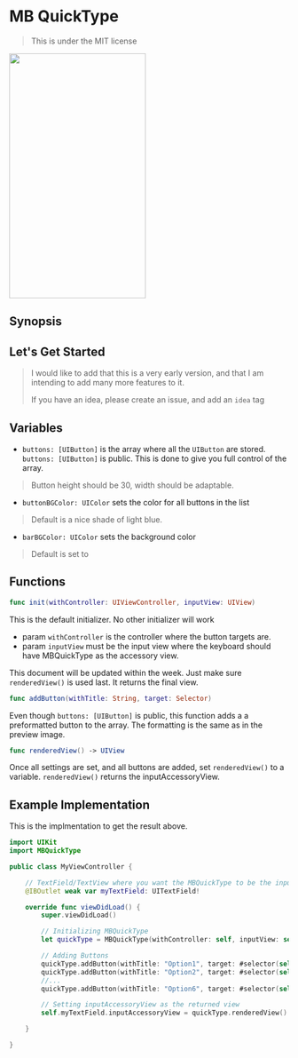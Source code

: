 # MB QuickType
> This is under the MIT license

<img src="./preview.gif" width="246" height="441">

## Synopsis


## Let's Get Started

> I would like to add that this is a very early version, and that I am intending to add many more features to it.
>
> If you have an idea, please create an issue, and add an `idea` tag


## Variables

* `buttons: [UIButton]` is the array where all the `UIButton` are stored. `buttons: [UIButton]` is public. This is done to give you full control of the array.

> Button height should be 30, width should be adaptable.

* `buttonBGColor: UIColor` sets the color for all buttons in the list

> Default is a nice shade of light blue.

* `barBGColor: UIColor` sets the background color

> Default is set to

## Functions

```Swift
func init(withController: UIViewController, inputView: UIView)
```
This is the default initializer. No other initializer will work
* param `withController` is the controller where the button targets are.
* param `inputView` must be the input view where the keyboard should have MBQuickType as the accessory view.

This document will be updated within the week. Just make sure `renderedView()` is used last. It returns the final view.

```Swift
func addButton(withTitle: String, target: Selector)
```
Even though `buttons: [UIButton]` is public, this function adds a a preformatted button to the array. The formatting is the same as in the preview image.

```Swift
func renderedView() -> UIView
```
Once all settings are set, and all buttons are added, set `renderedView()` to a variable. `renderedView()` returns the inputAccessoryView.

## Example Implementation

This is the implmentation to get the result above.

```Swift
import UIKit
import MBQuickType

public class MyViewController {

    // TextField/TextView where you want the MBQuickType to be the inputAccessoryView.
    @IBOutlet weak var myTextField: UITextField!

    override func viewDidLoad() {
        super.viewDidLoad()

        // Initializing MBQuickType
        let quickType = MBQuickType(withController: self, inputView: self.textField)

        // Adding Buttons
        quickType.addButton(withTitle: "Option1", target: #selector(self.buttonAction(_:)))
        quickType.addButton(withTitle: "Option2", target: #selector(self.buttonAction(_:)))
        //...
        quickType.addButton(withTitle: "Option6", target: #selector(self.buttonAction(_:)))

        // Setting inputAccessoryView as the returned view
        self.myTextField.inputAccessoryView = quickType.renderedView()

    }

}

```

